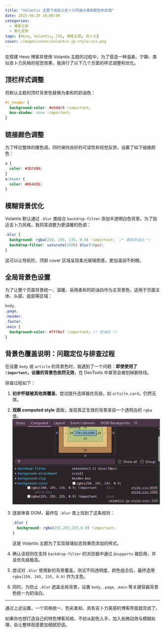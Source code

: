 ```yaml
---
title: "Volantis 主题下自定义吉卜力风格与柔和配色的实践"
date: 2025-06-20 16:00:00
categories:
  - 博客之旅
  - 美化定制
tags: [Hexo, Volantis, CSS, 博客主题, 吉卜力]
cover: /images/cover/volantis-jp-style-css.png
---
```


在搭建 Hexo 博客并使用 Volantis 主题的过程中，为了营造一种温柔、宁静、类似吉卜力风格的视觉效果，我进行了以下几个方面的样式调整和优化。

## 顶栏样式调整

将默认主题的顶栏背景色替换为柔和的奶油色：

```css
#l_header {
  background-color: #e5ddc5 !important;
  box-shadow: none !important;
}
```

## 链接颜色调整

为了呼应整体的暖色调，同时保持良好的可读性和视觉反馈，设置了如下链接颜色：

```css
a {
  color: #3b7d99;
}
a:hover {
  color: #bb4d3b;
}
```

## 模糊背景优化

Volantis 默认通过 `.blur` 类结合 `backdrop-filter` 添加半透明白色背景。为了贴近吉卜力风格，我将其调整为更温暖的色调：

```css
.blur {
  background: rgba(250, 245, 235, 0.9) !important;  /* 柔和奶油白 */
  backdrop-filter: saturate(150%) blur(10px);
}
```

这可以让导航栏、顶部 cover 区域呈现柔光玻璃质感，更加温润不刺眼。

## 全局背景色设置

为了让整个页面背景统一、温暖，采用柔和的奶油白作为主背景色，适用于页面主体、头部、底部等区域：

```css
body,
.page,
.header,
.footer,
.main {
  background-color: #fff8e7 !important; /* 奶油白 */
}
```

## 背景色覆盖说明：问题定位与排查过程

在设置 `body` 或 `article` 的背景色时，我遇到了一个问题：**即使使用了 `!important`，设置的背景色依然无效**，在 DevTools 中甚至会被划掉删除线。

 排查过程如下：

1. **初步怀疑被其他类覆盖**，尝试提升选择器优先级，如 `article.card`，仍然无效。
2. **观察 computed style** 面板，发现真正生效的背景来自一个透明白的 `rgba` 值。
    ![computed style](../../../../images/screenshot/2025-06-23_15-08_volantis-jp-style-css.png)
3. 逐层审查 DOM，最终在 `.blur` 类上找到了这条规则：

   ```css
   .blur {
     background: rgba(255,255,255,0.9) !important;
   }
   ```

   这是 Volantis 主题为了实现玻璃拟态效果而添加的样式。

4. 确认该规则在支持 `backdrop-filter` 的浏览器中通过 `@supports` 被启用，并且优先级极高。
5. 尝试对 `.blur` 使用新的背景覆盖，测试不同透明度、颜色组合后，最终选用 `rgba(250, 245, 235, 0.9)` 作为主色。
6. 同时，为防止 `.blur` 遮盖全局背景，设置 `body`, `.page`, `.main` 等关键容器背景色统一为奶油白。

---

通过上述设置，一个风格统一、色彩柔和、具有吉卜力美感的博客界面就完成了。

如果你也想打造自己的特色博客风格，不妨从配色入手，加入些微动效与模糊处理，会让整体观感更加细腻舒适。
